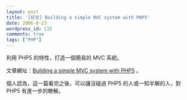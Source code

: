 ```yaml
---
layout: post
title: '[好文] Building a simple MVC system with PHP5'
date: 2006-8-23
wordpress_id: 115
comments: true
tags: ["PHP"]
---
```


利用 PHP5 的特性，打造一個簡易的 MVC 系統。 

文章網址：[Building a simple MVC system with PHP5](http://www.phpit.net/article/simple-mvc-php5/) 。

個人認為，這一篇看完之後，可以讓沒碰過 PHP5 的人或一知半解的人，對 PHP5 有進一步的瞭解。 
